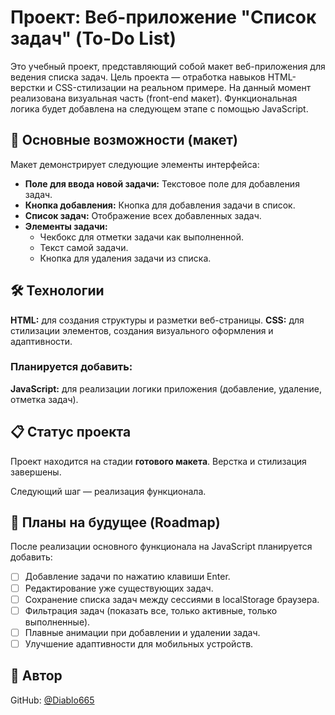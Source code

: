 # Проект: Веб-приложение "Список задач" (To-Do List)

Это учебный проект, представляющий собой макет веб-приложения для ведения списка задач. Цель проекта — отработка навыков HTML-верстки и CSS-стилизации на реальном примере.
На данный момент реализована визуальная часть (front-end макет). Функциональная логика будет добавлена на следующем этапе с помощью JavaScript.

## 🚀 Основные возможности (макет)

Макет демонстрирует следующие элементы интерфейса:
- **Поле для ввода новой задачи:** Текстовое поле для добавления задач.
- **Кнопка добавления:** Кнопка для добавления задачи в список.
- **Список задач:** Отображение всех добавленных задач.
- **Элементы задачи:**
    - Чекбокс для отметки задачи как выполненной.
    - Текст самой задачи.
    - Кнопка для удаления задачи из списка.

## 🛠️ Технологии

**HTML:** для создания структуры и разметки веб-страницы.
**CSS:** для стилизации элементов, создания визуального оформления и адаптивности.

### Планируется добавить:

**JavaScript:** для реализации логики приложения (добавление, удаление, отметка задач).

## 📋 Статус проекта

Проект находится на стадии **готового макета**. Верстка и стилизация завершены. 

Следующий шаг — реализация функционала.

## 🎯 Планы на будущее (Roadmap)
После реализации основного функционала на JavaScript планируется добавить:
- [ ] Добавление задачи по нажатию клавиши Enter.
- [ ] Редактирование уже существующих задач.
- [ ] Сохранение списка задач между сессиями в localStorage браузера.
- [ ] Фильтрация задач (показать все, только активные, только выполненные).
- [ ] Плавные анимации при добавлении и удалении задач.
- [ ] Улучшение адаптивности для мобильных устройств.

## 👤 Автор
GitHub: [@Diablo665](https://github.com/Diablo665)
